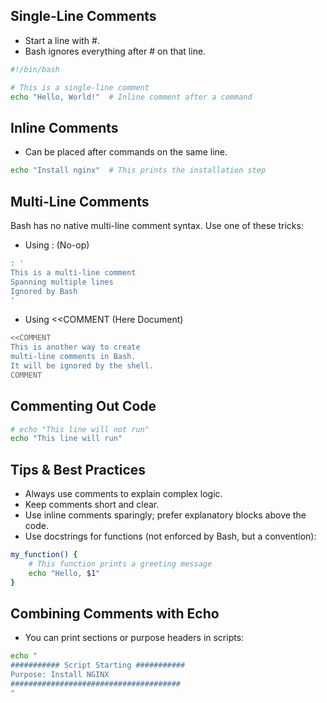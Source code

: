 ## Single-Line Comments
- Start a line with #.
- Bash ignores everything after # on that line.
```bash
#!/bin/bash

# This is a single-line comment
echo "Hello, World!"  # Inline comment after a command
```

## Inline Comments
- Can be placed after commands on the same line.
```bash
echo "Install nginx"  # This prints the installation step
```

## Multi-Line Comments
Bash has no native multi-line comment syntax. Use one of these tricks:
- Using : (No-op)
```bash
: '
This is a multi-line comment
Spanning multiple lines
Ignored by Bash
'
```
- Using <<COMMENT (Here Document)
```bash
<<COMMENT
This is another way to create
multi-line comments in Bash.
It will be ignored by the shell.
COMMENT
```

## Commenting Out Code
```bash
# echo "This line will not run"
echo "This line will run"
```

## Tips & Best Practices
- Always use comments to explain complex logic.
- Keep comments short and clear.
- Use inline comments sparingly; prefer explanatory blocks above the code.
- Use docstrings for functions (not enforced by Bash, but a convention):
```bash
my_function() {
    # This function prints a greeting message
    echo "Hello, $1"
}
```

## Combining Comments with Echo
- You can print sections or purpose headers in scripts:
```bash
echo "
########### Script Starting ###########
Purpose: Install NGINX
######################################
"
```
